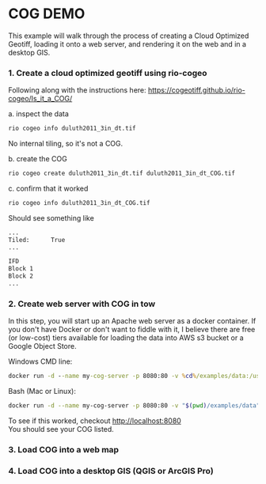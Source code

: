 # COG DEMO

This example will walk through the process of creating a Cloud Optimized Geotiff, loading it onto a web server, and rendering it on the web and in a desktop GIS.

### 1. Create a cloud optimized geotiff using rio-cogeo

Following along with the instructions here: <https://cogeotiff.github.io/rio-cogeo/Is_it_a_COG/>

a. inspect the data

```bash
rio cogeo info duluth2011_3in_dt.tif
```

No internal tiling, so it's not a COG.

b. create the COG

```bash
rio cogeo create duluth2011_3in_dt.tif duluth2011_3in_dt_COG.tif
```

c. confirm that it worked

```bash
rio cogeo info duluth2011_3in_dt_COG.tif
```

Should see something like

```bash
...
Tiled:      True
...

IFD
Block 1
Block 2
...
```

### 2. Create web server with COG in tow

In this step, you will start up an Apache web server as a docker container. If you don't have Docker or don't want to fiddle with it, I believe there are free (or low-cost) tiers available for loading the data into AWS s3 bucket or a Google Object Store.

Windows CMD line:

```cmd
docker run -d --name my-cog-server -p 8080:80 -v %cd%/examples/data:/usr/local/apache2/htdocs/ -v "%cd%/examples/server/httpd.conf":/usr/local/apache2/conf/httpd.conf httpd:2.4
```

Bash (Mac or Linux):

```bash
docker run -d --name my-cog-server -p 8080:80 -v "$(pwd)/examples/data":/usr/local/apache2/htdocs/ -v "$(pwd)/examples/server/httpd.conf":/usr/local/apache2/conf/httpd.conf httpd:2.4
```

To see if this worked, checkout <http://localhost:8080>  
You should see your COG listed.

### 3. Load COG into a web map

### 4. Load COG into a desktop GIS (QGIS or ArcGIS Pro)
